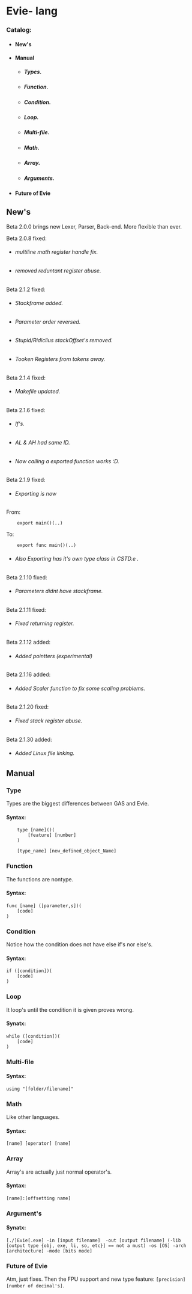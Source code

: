 # Evie- lang

### Catalog:
- #### New's
- #### Manual
    - ##### Types.
    - ##### Function.
    - ##### Condition.
    - ##### Loop.
    - ##### Multi-file.
    - ##### Math.
    - ##### Array.
    - ##### Arguments.
- #### Future of Evie




## New's
Beta 2.0.0 brings new Lexer, Parser, Back-end.
More flexible than ever.

Beta 2.0.8 fixed:

- ###### multiline math register handle fix.

- ###### removed reduntant register abuse.


Beta 2.1.2 fixed:

- ###### Stackframe added.

- ###### Parameter order reversed.

- ###### Stupid/Ridiclius stackOffset's removed.

- ###### Tooken Registers from tokens away.


Beta 2.1.4 fixed:

- ###### Makefile updated.


Beta 2.1.6 fixed:

- ###### If's.

- ###### AL & AH had same ID.

- ###### Now calling a exported function works :D.


Beta 2.1.9 fixed:

- ###### Exporting is now

From:
```
    export main()(..)
```

To:
```
    export func main()(..)
```

- ###### Also Exporting has it's own type class in CSTD.e .


Beta 2.1.10 fixed:

- ###### Parameters didnt have stackframe.


Beta 2.1.11 fixed:

- ###### Fixed returning register.

Beta 2.1.12 added:

- ###### Added pointters (experimental)


Beta 2.1.16 added:

- ###### Added Scaler function to fix some scaling problems.

Beta 2.1.20 fixed:

- ###### Fixed stack register abuse.

Beta 2.1.30 added:

- ###### Added Linux file linking.

## Manual

### Type
Types are the biggest differences between GAS and Evie.
#### Syntax:
```
    type [name]()(
        [feature] [number]
    )
    
    [type_name] [new_defined_object_Name] 
```

### Function
The functions are nontype.
#### Syntax:
```
func [name] ([parameter,s])(
    [code]
)
```

### Condition
Notice how the condition does not have else if's nor else's.
#### Syntax:
```
if ([condition])(
    [code]
)
```

### Loop
It loop's until the condition it is given proves wrong.
#### Synatx:
```
while ([condition])(
    [code]
)
```

### Multi-file

#### Syntax:
```
using "[folder/filename]"
```

### Math
Like other languages.
#### Syntax:
```
[name] [operator] [name]
```

### Array
Array's are actually just normal operator's.
#### Syntax:
```
[name]:[offsetting name]
```

### Argument's

#### Synatx:
```
[./]Evie[.exe] -in [input filename]  -out [output filename] (-lib [output type {obj, exe, li, so, etc}] == not a must) -os [OS] -arch [architecture] -mode [bits mode]
```

### Future of Evie

Atm, just fixes.
Then the FPU support and new type feature: ```[precision] [number of decimal's]```.